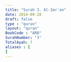 ```yaml
---
title: "Surah 3. Al-Imr'an"
date: 2014-09-28
draft: false
type : "quran"
layout: "quran"
BookCode : "ARB"
SurahNumber: "3"
TotalAyah: 7
aliases : [
]
---
```



